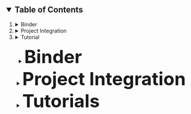 <!-----------------------TABLE OF CONTENTS---------------------->
<h2><details open><summary>Table of Contents</summary></h2>
<ol><li><details><summary>Binder</summary>
<ol>
<li>Official</li>
    <li>Intel4coro</li></li></ol>
  </details></li>
<li><details><summary>Project Integration</summary>
  <ol><li> Docker Foundation
<ol>
    <li>Dockerfile</li>
    <li>docker-compose.yml</li>
    <li>entrypoint.sh</li></li></ol>
  <li>webapp.json
<ol>
    <li>RvizWeb</li>
    <li>XPRA</li></ol>
  </details>
<li><details><summary>Tutorial</summary>
  <ol>
	<li> Pick up object with Visualization</li>
  </ol>
  </details>
</details></ol>

<!------------------------Binder---------------------------->
<details><summary style="text-align: center;"><b><font size=+4>
                      Binder &nbsp;&nbsp;&nbsp;&nbsp;&nbsp;&nbsp;&nbsp;&nbsp;&emsp;&emsp;&ensp;&ensp;&ensp;
</font></b></summary>


<b><font size=+2> Official </font></b>

Explaination of official binder TBD

---

<b><font size=+2> Intel4coro </font></b>

Explaination of Intel4coro TBD
</details>
<!--------------------Project Integration------------------------>

<details><summary style="text-align: center;"><b><font size=+4>
                      Project Integration 
</font></b></summary>
<p>

<details><summary style="text-align: center;"><b><font size=+3> 
                      Docker Fundamentals
</font></b></summary>
</br>



<li><b><font size=+2> Dockerfile </font></b>
</br></br>

The Dockerfile describes how the system will be set it up. A base system is defined at first to set the desired distribution as well as other predefined requirements. This is done with the following statement:

1. `FROM intel4coro/base-notebook:20.04-noetic-full-xpra` 

After that you can prepare the required dependencies for the specific Docker/Binder in this file. The following steps contain the Dockerfile of this repository as an example. If you want to build a Binderhub using pycram, you can just paste the code blocks for the wanted steps into your Dockerfile:

<br></br> 
<details><summary>
2. Setup for pycram</summary>
<br>
To setup a pycram workspace with docker it is neccessary to clone the respective repositories for that. For this simply create a rosinstall file to clone all at once. A reference for this can be this [pycram-http.rosinstall](https://github.com/K3cks/pycram/blob/binder-example/binder/pycram-http.rosinstall) file. This  differs from the standard rosinstall for pycram since the intitialization of submoudles needs to be done seperately.
<br>

```
ENV PATH=$PATH:/home/user/.local/bin
ENV PYCRAM_WS=/home/${NB_USER}/workspace/ros
WORKDIR ${PYCRAM_WS}/src/
COPY --chown=${NB_USER}:users . pycram/
RUN vcs import --input pycram/binder/pycram-http.rosinstall --recursive
```
</details>
<br>
<details><summary>
3. Clone pycram into workspace</summary>

```
RUN cd pycram \
  && git submodule update --init \
  && git clone https://github.com/Tigul/neem_interface_python.git src/neem_interface_python \
  && cd src/neem_interface_python \
  && git clone https://github.com/benjaminalt/neem-interface.git src/neem-interface

RUN pip install --requirement ${PYCRAM_WS}/src/pycram/requirements.txt --user 
RUN pip install --requirement ${PYCRAM_WS}/src/pycram/src/neem_interface_python/requirements.txt --user \
  && pip cache purge
```
</details>
<br>
<details><summary>
4. Build pycram workspace</summary>

```
WORKDIR  ${PYCRAM_WS}
USER root
RUN rosdep update \
  && rosdep install -y --ignore-src --from-paths ./ -r \
  && rosdep fix-permissions
USER ${NB_USER}
RUN catkin build
```

</details>
<br>

<details><summary>
5. Start entrypoint.sh</summary>

```
WORKDIR ${PYCRAM_WS}/src/pycram
RUN git config --global --add safe.directory ${PWD}
COPY --chown=${NB_USER}:users binder/entrypoint.sh /
ENTRYPOINT ["/entrypoint.sh"]
CMD ["start-notebook.sh"]
RUN pip install https://raw.githubusercontent.com/yxzhan/jupyterlab-rviz/master/dist/jupyterlab_rviz-0.3.1.tar.gz
```
</details>
</li>

<br><br> 

---

<li><b><font size=+2>docker-compose.yml</font></b>
<p>
To specify the the Docker image a compose file should be defined as a yml file. This will configure required capabilites such as the location of the Dockerfile and the entrypoint, permissions and the necessary drivers. This project used the following compose file, saved as <b>docker-compose.yml</b>:
<p>

```
version: '3'
services:
  pycram:
    image: pycram:binder-xpra
    build:
      context: ../
      dockerfile: ./binder/Dockerfile
    stdin_open: true
    tty: true
    ports: 
      - 8888:8888
    privileged: true
    # user: root
    command: jupyter lab --allow-root --NotebookApp.token='' --no-browser --ip=0.0.0.0
    entrypoint: ["/home/jovyan/work/binder/entrypoint.sh"]
    volumes:
      - ../:/home/jovyan/work
      - /tmp/.X11-unix:/tmp/.X11-unix:rw
    environment:
      - DISPLAY
      - QT_X11_NO_MITSHM=1
      - NVIDIA_DRIVER_CAPABILITIES=all
    deploy:
      resources:
        reservations:
          devices:
            - driver: nvidia
              count: all
              capabilities: [gpu]
```
</li>
<br><br>

---

<a name="entry">
<li><b><font size=+2> entrypoint.sh </font></b>
</a>

The entrypoint is usually executed when the built system should start. This will set some defaults as sourced workspaces or files launched by ros. An example for this would be the following code as a file called <b>entrypoint.sh</b>:

``` 
#!/bin/bash

source ${PYCRAM_WS}/devel/setup.bash
roscore &
roslaunch --wait rvizweb rvizweb.launch config_file:=${PYCRAM_WS}/src/pycram/binder/rvizweb_config.json &
roslaunch --wait pycram ik_and_description.launch &

cp ${PYCRAM_WS}/src/pycram/binder/webapps.json ${PYCRAM_WS}/src/rvizweb/webapps/app.json 

exec "$@"
``` 

In short this does the following instructions:
- source pycram workspace
- start ros-specifics such as
  - roscore
  - launch rvizweb with a custom config file
  - launch the ik solver for pycram
- copy webapps file and execute previous commands
</li>
</details>

<br>

<details><summary style="text-align: center;"><b><font size=+3>
                        Adding Webapps     &emsp;&emsp;
</font></b></summary>
<br>
This file defines the available apps for this Binderhub as a json file. The main parameters for the respective entries are:
<p>
 
- ```name```: Name of the App
- ```title```: Title of the App
- ```icon```: Link to a picture as svg
- ```url```: url to the index of the build folder
- ```start```: Defines if the app should run at start. It's optional and states ```true``` if it should.

The webapps contained for this project are the following:

- RvizWeb
- XPRA
- rosgraph
- rosboard
- webviz

RvizWeb and XPRA are also started by default to simplify the process of running a jupyter notebook. The following is an example of the existent json file `webapps.json` which configures the described environment:

```
[
  {
    "name": "rvizweb",
    "title": "Rvizweb",
    "icon": "proxy/8001/rvizweb/webapps/r.svg",
    "url": "proxy/8001/rvizweb/webapps/rvizweb/build/www/index.html",
    "start": true
  },
  {
    "name": "XPRA",
    "title": "Xpra Desktop",
    "icon": "proxy/8001/rvizweb/webapps/xpra-logo.svg",
    "url": "xprahtml5/index.html",
    "start": true
  },
  {
    "name": "rosgraph",
    "title": "Ros Graph",
    "icon": "proxy/8001/rvizweb/webapps/o.svg",
    "url": "proxy/8001/rvizweb/webapps/ros-node-graph/build/index.html"
  },
  {
    "name": "rosboard",
    "title": "ROSBoard",
    "icon": "proxy/8001/rvizweb/webapps/s.svg",
    "url": "proxy/18888/index.html"
  },
  {
    "name": "webviz",
    "title": "Webviz",
    "icon": "proxy/8001/rvizweb/webapps/webviz/icon.svg",
    "url": "proxy/8001/rvizweb/webapps/webviz/index.html"
  }
]
```

---

<li><b><font size=+2>  Custom RvizWeb configuration </font></b>

Adding an RvizWeb is relative similar to adding a local rviz configuration. Although the config file structure differ (RvizWeb uses json and not the rviz format) which is why the <b>config file needs to be created using RvizWeb</b>. When first setting up a config, this can then be copied by clicking on <b> Load Config</b>:


<p align="center">
  <img src="https://raw.githubusercontent.com/K3cks/pycram/binder-example/binder/Readme/rvizweb_load_options.png">
</p>

After that a window similar to the following image should open:

<p align="center">
  <img src="https://raw.githubusercontent.com/K3cks/pycram/binder-example/binder/Readme/rvizweb_config.png">
</p>

This can then be copied into a local file. <b> Delete </b> lines containing the parameters <b>url, colladaServer, and videoServer</b> as they change with every startup and will be assigned automatically. 

<b> Note: When using a custom RvizWeb configuration, ensure that the name of the file match with the config file specified in the [entrypoint](#entry).</b>

---

</li>
<li><b><font size=+2>XPRA </font></b>



</li>

</details>
<br>
</details>

<!--------------------Tutorial------------------------>
<details><summary style="text-align: center;"><b><font size=+4>
                       Tutorials &nbsp;&nbsp;&nbsp;&nbsp;&nbsp;&nbsp;&nbsp;&nbsp;&nbsp;&nbsp;&nbsp;&nbsp;&nbsp;&nbsp;&ensp;&nbsp;&nbsp;&nbsp;
</font></b></summary>

<details open><summary style="text-align: center;"><b><font size=+3> 
                      Pick up Example &nbsp;&nbsp;&nbsp;&nbsp;&nbsp;&nbsp;&nbsp;&nbsp;&nbsp;
</font></b></summary>

A short example is shown here with Initializing a world with a robot, spawning and then picking up an object. This is written in an jupyter notebook in the file [pick-test.ipynb](https://github.com/K3cks/pycram/blob/binder-example/examples/pick-test.ipynb). There is also one cell which can create an <b> TFBroadcaster, a JointPublisher and a VisualizationMarkerPublisher</b>

<li><b><font size=+2> 
                      Initialize World, Robot and object &nbsp;&nbsp;&nbsp;&nbsp;&nbsp;&nbsp;&nbsp;&nbsp;&nbsp;
</font></b></li>
When executing the initialization, the Bulletworld should open on XPRA and every action can be seen there as well. 
This is seperated into 3 different cells for clarification on what each action does. Alternatively the Bulletworld can also be initialized with a Parameter <b>'DIRECT'</b> if working with XPRA is not desired. This will not open any windows and execute everything without direct visualization. Although it is possible to use the <b>TFBroadcaster, JointPublisher or VisualizationMarker to visualize </b> the current execution in RvizWeb  

The code for this is seen below: 
```
from rospy import get_param
from pycram.bullet_world import BulletWorld, Object
from pycram.pose import Pose

from pycram.process_module import simulated_robot, with_simulated_robot
from pycram.language import macros, par
from pycram.designators.location_designator import *
from pycram.designators.action_designator import *
from pycram.enums import Arms
from pycram.designators.object_designator import *
from pycram.designators.object_designator import BelieveObject
from pycram.plan_failures import IKError
import math

try:
    robot = get_param('/nbparam_robot')
    environment = get_param('/nbparam_environment')
except Exception as e:
    robot = 'pr2'
    environment = 'kitchen'
    
print(f"Robot: {robot}")
print(f"Environment: {environment}")

world = BulletWorld()

# Initialize Robot
robot = Object("pr2", "robot", robot + ".urdf")
robot_desig = ObjectDesignatorDescription(names=["pr2"]).resolve()
 
# Create Object
milk = Object("milk", "milk", "milk.stl", pose=Pose([2, 0, 1]))
milk_BO = BelieveObject(names=["milk"])
```

<li><b><font size=+2> 
                      Creating Several Publisher &nbsp;&nbsp;&nbsp;&nbsp;&nbsp;&nbsp;&nbsp;&nbsp;&nbsp;
</font></b></li>

In case any Publisher is wanted, it is neccessary to prepare a display for that depending on the type of Visualization is desired to use:

<details><summary><b> 
                      TFBroadcaster
</b></summary>
 
To set up the TFBroadcaster simply add the display called <b> TF </b>. If you want to visualize all tf-frames, then you do not need to add a prefix. The following picture shows the location of the TF display: 

<p align="center">
  <img src="https://raw.githubusercontent.com/K3cks/pycram/binder-example/binder/Readme/TFBroadcaster.png">
</p>

Then the following line of code adds the TFBroadcaster. As soon as this is called, it publishes <b> all </b> available tf-frames:
<br>
`broadcaster = TFBroadcaster()`

</details>

<details><summary><b> 
                      Joint State Publisher
</b></summary>
To set up the Joint State Publisher for a robot add the display called <b> Robot Model </b>. The robot description should be called <b> robot_description</b>. The tf-prefix might variate, the starting prefix so far is <b> simulated/pr2_2</b>. The following picture shows the setup of this display: 

<p align="center">
  <img src="https://raw.githubusercontent.com/K3cks/pycram/binder-example/binder/Readme/JointStatePublisher.png">
</p>

Then the following line of code adds the JointStatePublisher. As soon as this is called, it publishes the joint states under the given name (here: <b> joint_states</b>)
<br>
`joint_publisher = JointStatePublisher("joint_states", 0.1)`

</details>

<details><summary><b> 
                      VisualizationMarker
</b></summary>
To set up the Visualization add the disply called <b> Marker Array </b>. It is required to set a topic name which is currently <b> /viz_marker</b>. The following picture shows the setup of this display: 

<p align="center">
  <img src="https://raw.githubusercontent.com/K3cks/pycram/binder-example/binder/Readme/VisualizationMarker.png">
</p>

Then the following line of code adds the VisualizationMarker. Here all markers should be published under the given name (here: <b> /viz_marker</b>)
<br>
`v = VizMarkerPublisher(topic_name='viz_marker')`

<b> NOTE: This is currently bugged in RvizWeb and needs further investigation. Visualizationmarker does work locally, but only shows a bugged model in RvizWeb.</b>

</details>







